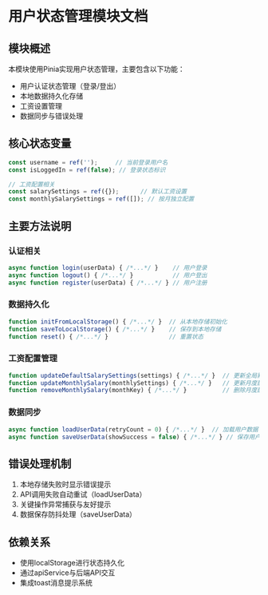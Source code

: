 # 用户状态管理模块文档

## 模块概述
本模块使用Pinia实现用户状态管理，主要包含以下功能：
- 用户认证状态管理（登录/登出）
- 本地数据持久化存储
- 工资设置管理
- 数据同步与错误处理

## 核心状态变量
```javascript
const username = ref('');     // 当前登录用户名
const isLoggedIn = ref(false); // 登录状态标识

// 工资配置相关
const salarySettings = ref({});      // 默认工资设置
const monthlySalarySettings = ref([]); // 按月独立配置
```

## 主要方法说明

### 认证相关
```javascript
async function login(userData) { /*...*/ }    // 用户登录
async function logout() { /*...*/ }           // 用户登出
async function register(userData) { /*...*/ } // 用户注册
```

### 数据持久化
```javascript
function initFromLocalStorage() { /*...*/ }  // 从本地存储初始化
function saveToLocalStorage() { /*...*/ }    // 保存到本地存储
function reset() { /*...*/ }                 // 重置状态
```

### 工资配置管理
```javascript
function updateDefaultSalarySettings(settings) { /*...*/ }  // 更新全局默认设置
function updateMonthlySalary(monthlySettings) { /*...*/ }   // 更新月度配置
function removeMonthlySalary(monthKey) { /*...*/ }          // 删除月度配置
```

### 数据同步
```javascript
async function loadUserData(retryCount = 0) { /*...*/ }  // 加载用户数据（含重试机制）
async function saveUserData(showSuccess = false) { /*...*/ } // 保存用户数据
```

## 错误处理机制
1. 本地存储失败时显示错误提示
2. API调用失败自动重试（loadUserData）
3. 关键操作异常捕获与友好提示
4. 数据保存防抖处理（saveUserData）

## 依赖关系
- 使用localStorage进行状态持久化
- 通过apiService与后端API交互
- 集成toast消息提示系统
